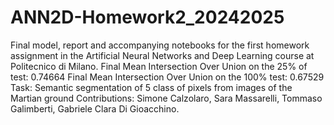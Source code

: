 # ANN2D-Homework2_20242025
Final model, report and accompanying notebooks for the first homework assignment in the Artificial Neural Networks and Deep Learning course at Politecnico di Milano.
Final Mean Intersection Over Union on the 25% of test: 0.74664
Final Mean Intersection Over Union on the 100% test: 0.67529
Task: Semantic segmentation of 5 class of pixels from images of the Martian ground
Contributions: Simone Calzolaro, Sara Massarelli, Tommaso Galimberti, Gabriele Clara Di Gioacchino.
